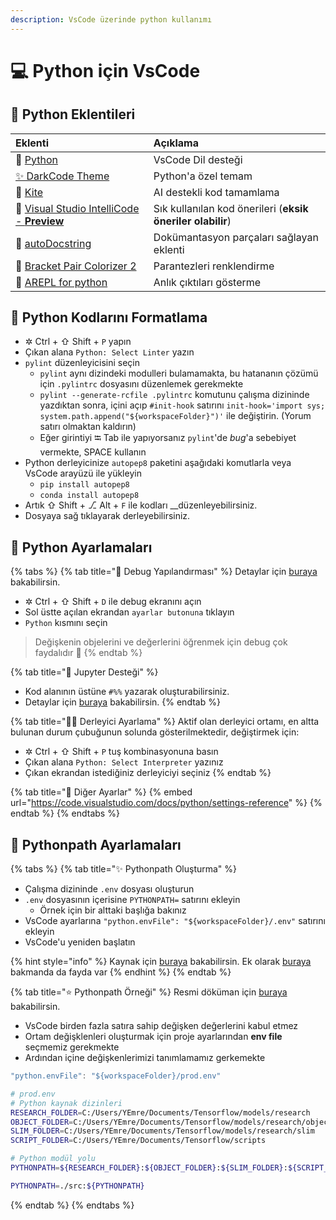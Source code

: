 ```yaml
---
description: VsCode üzerinde python kullanımı
---
```


# 💻 Python için VsCode

## 🧩 Python Eklentileri

| Eklenti | Açıklama |
| :--- | :--- |
| 🐍 [Python](https://marketplace.visualstudio.com/items?itemName=ms-python.python) | VsCode Dil desteği |
| [✨ DarkCode Theme](https://marketplace.visualstudio.com/items?itemName=yedhrab.darkcode-theme-adopted-python-and-markdown) | Python'a özel temam |
| 🏹 [Kite](https://marketplace.visualstudio.com/items?itemName=kiteco.kite) | AI destekli kod tamamlama |
| 🤖 [Visual Studio IntelliCode - **Preview**](https://marketplace.visualstudio.com/items?itemName=VisualStudioExptTeam.vscodeintellicode) | Sık kullanılan kod önerileri \(**eksik öneriler olabilir**\) |
| 📜 [autoDocstring](https://marketplace.visualstudio.com/items?itemName=njpwerner.autodocstring) | Dokümantasyon parçaları sağlayan eklenti |
| 🌈 [Bracket Pair Colorizer 2](https://marketplace.visualstudio.com/items?itemName=CoenraadS.bracket-pair-colorizer-2) | Parantezleri renklendirme |
| 🤖 [AREPL for python](https://marketplace.visualstudio.com/items?itemName=almenon.arepl) | Anlık çıktıları gösterme |

## 📏 Python Kodlarını Formatlama

* ✲ Ctrl + ⇧ Shift + `P` yapın
* Çıkan alana `Python: Select Linter` yazın
* `pylint` düzenleyicisini seçin
  * `pylint` aynı dizindeki modulleri bulamamakta, bu hatananın çözümü için `.pylintrc` dosyasını düzenlemek gerekmekte
  * `pylint --generate-rcfile .pylintrc` komutunu çalışma dizininde yazdıktan sonra, içini açıp `#init-hook` satırını `init-hook='import sys; system.path.append("${workspaceFolder}")'` ile değiştirin. \(Yorum satırı olmaktan kaldırın\)
  * Eğer girintiyi ⭾ Tab ile yapıyorsanız `pylint`'de _bug_'a sebebiyet vermekte, SPACE kullanın
* Python derleyicinize `autopep8` paketini aşağıdaki komutlarla veya VsCode arayüzü ile yükleyin
  * `pip install autopep8`
  * `conda install autopep8`
* Artık ⇧ Shift + ⎇ Alt + `F` ile kodları __düzenleyebilirsiniz.
* Dosyaya sağ tıklayarak derleyebilirsiniz.

## 🔨 Python Ayarlamaları

{% tabs %}
{% tab title="🐛 Debug Yapılandırması" %}
Detaylar için [buraya](https://code.visualstudio.com/docs/python/debugging) bakabilirsin.

* ✲ Ctrl + ⇧ Shift + `D` ile debug ekranını açın
* Sol üstte açılan ekrandan `ayarlar butonuna` tıklayın
* `Python` kısmını seçin

> Değişkenin objelerini ve değerlerini öğrenmek için debug çok faydalıdır 🌟
{% endtab %}

{% tab title="👐 Jupyter Desteği" %}
* Kod alanının üstüne `#%%` yazarak oluşturabilirsiniz.
* Detaylar için [buraya](https://code.visualstudio.com/docs/python/jupyter-support) bakabilirsin.
{% endtab %}

{% tab title="👨‍🔧 Derleyici Ayarlama" %}
Aktif olan derleyici ortamı, en altta bulunan durum çubuğunun solunda gösterilmektedir, değiştirmek için:

* ✲ Ctrl + ⇧ Shift + `P` tuş kombinasyonuna basın
* Çıkan alana `Python: Select Interpreter` yazınız
* Çıkan ekrandan istediğiniz derleyiciyi seçiniz
{% endtab %}

{% tab title="🔗 Diğer Ayarlar" %}
{% embed url="https://code.visualstudio.com/docs/python/settings-reference" %}
{% endtab %}
{% endtabs %}

##  🚩 Pythonpath Ayarlamaları

{% tabs %}
{% tab title="✨ Pythonpath Oluşturma" %}
* Çalışma dizininde `.env` dosyası oluşturun
* `.env` dosyasının içerisine `PYTHONPATH=` satırını ekleyin
  * Örnek için bir alttaki başlığa bakınız
* VsCode ayarlarına `"python.envFile": "${workspaceFolder}/.env"` satırını ekleyin
* VsCode'u yeniden başlatın

{% hint style="info" %}
Kaynak için [buraya](https://github.com/Microsoft/vscode-python/issues/3840#issuecomment-463789294) bakabilirsin. Ek olarak [buraya](https://stackoverflow.com/a/54083402/9770490) bakmanda da fayda var
{% endhint %}
{% endtab %}

{% tab title="⭐ Pythonpath Örneği" %}
Resmi döküman için [buraya](https://code.visualstudio.com/docs/python/environments#_environment-variable-definitions-file) bakabilirsin.

* VsCode birden fazla satıra sahip değişken değerlerini kabul etmez
* Ortam değişklenleri oluşturmak için proje ayarlarından **env file** seçmemiz gerekmekte
* Ardından içine değişkenlerimizi tanımlamamız gerkemekte

```javascript
"python.envFile": "${workspaceFolder}/prod.env"
```

```bash
# prod.env
# Python kaynak dizinleri
RESEARCH_FOLDER=C:/Users/YEmre/Documents/Tensorflow/models/research
OBJECT_FOLDER=C:/Users/YEmre/Documents/Tensorflow/models/research/object_detection
SLIM_FOLDER=C:/Users/YEmre/Documents/Tensorflow/models/research/slim
SCRIPT_FOLDER=C:/Users/YEmre/Documents/Tensorflow/scripts

# Python modül yolu
PYTHONPATH=${RESEARCH_FOLDER}:${OBJECT_FOLDER}:${SLIM_FOLDER}:${SCRIPT_FOLDER}
```

```bash
PYTHONPATH=./src:${PYTHONPATH}
```
{% endtab %}
{% endtabs %}

